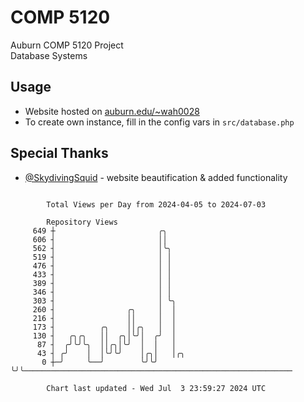 # COMP 5120
Auburn COMP 5120 Project  
Database Systems

## Usage
- Website hosted on [auburn.edu/~wah0028](https://webhome.auburn.edu/~wah0028/)
- To create own instance, fill in the config vars in `src/database.php`

## Special Thanks
- [@SkydivingSquid](https://github.com/SkydivingSquid) - website beautification & added functionality

```

        Total Views per Day from 2024-04-05 to 2024-07-03

        Repository Views
     649 ┼                       ╭╮
     606 ┤                       ││
     562 ┤                       │╰╮
     519 ┤                       │ │
     476 ┤                       │ │
     433 ┤                       │ │
     389 ┤                       │ │
     346 ┤                       │ │
     303 ┤                       │ ╰╮
     260 ┤                ╭╮     │  │
     216 ┤                ││     │  │
     173 ┤          ╭╮    ││╭╮   │  │
     130 ┤   ╭╮╭╮   ││  ╭╮│╰╯│  ╭╯  │
      87 ┤  ╭╯╰╯╰╮  ││╭╮│╰╯  │  │   │
      43 ┤ ╭╯    │  │╰╯╰╯    │╭╮│   │╭╮
       0 ┼─╯     ╰──╯        ╰╯╰╯   ╰╯╰────────────────────────────────────────────────────────────

        Chart last updated - Wed Jul  3 23:59:27 2024 UTC
        
```
